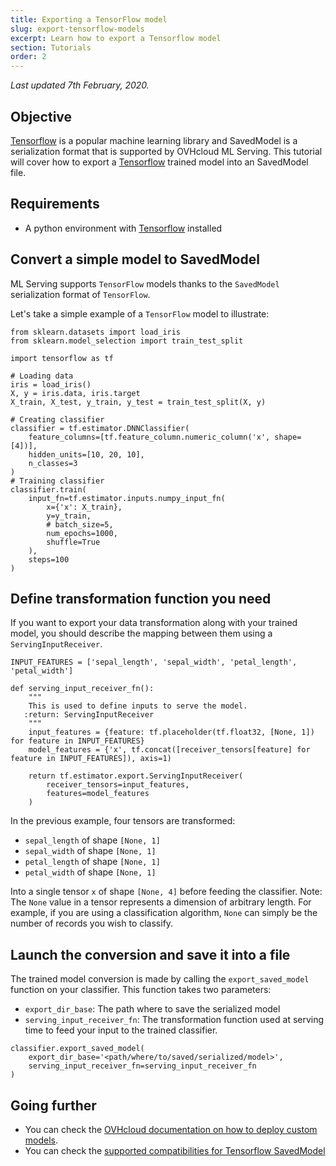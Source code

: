 ```yaml
---
title: Exporting a TensorFlow model
slug: export-tensorflow-models
excerpt: Learn how to export a Tensorflow model
section: Tutorials
order: 2
---
```

*Last updated 7th February, 2020.*

## Objective

[Tensorflow](https://www.tensorflow.org/) is a popular machine learning library and SavedModel is a serialization format that is supported by OVHcloud ML Serving. This tutorial will cover how to export a [Tensorflow](https://www.tensorflow.org/) trained model into an SavedModel file.

## Requirements

-   A python environment with [Tensorflow](https://www.tensorflow.org/) installed

## Convert a simple model to SavedModel

ML Serving supports `TensorFlow` models thanks to the `SavedModel`
serialization format of `TensorFlow`.

Let's take a simple example of a `TensorFlow` model to illustrate:

``` {.python}
from sklearn.datasets import load_iris
from sklearn.model_selection import train_test_split

import tensorflow as tf

# Loading data
iris = load_iris()
X, y = iris.data, iris.target
X_train, X_test, y_train, y_test = train_test_split(X, y)

# Creating classifier
classifier = tf.estimator.DNNClassifier(
    feature_columns=[tf.feature_column.numeric_column('x', shape=[4])],
    hidden_units=[10, 20, 10],
    n_classes=3
)
# Training classifier
classifier.train(
    input_fn=tf.estimator.inputs.numpy_input_fn(
        x={'x': X_train},
        y=y_train,
        # batch_size=5,
        num_epochs=1000,
        shuffle=True
    ),
    steps=100
)
```

## Define transformation function you need

If you want to export your data transformation along with your trained
model, you should describe the mapping between them using a
`ServingInputReceiver`.

``` {.python}
INPUT_FEATURES = ['sepal_length', 'sepal_width', 'petal_length', 'petal_width']

def serving_input_receiver_fn():
    """
    This is used to define inputs to serve the model.
   :return: ServingInputReceiver
    """
    input_features = {feature: tf.placeholder(tf.float32, [None, 1]) for feature in INPUT_FEATURES}
    model_features = {'x', tf.concat([receiver_tensors[feature] for feature in INPUT_FEATURES]), axis=1)

    return tf.estimator.export.ServingInputReceiver(
        receiver_tensors=input_features,
        features=model_features
    )
```

In the previous example, four tensors are transformed:

-   `sepal_length` of shape `[None, 1]`
-   `sepal_width` of shape `[None, 1]`
-   `petal_length` of shape `[None, 1]`
-   `petal_width` of shape `[None, 1]`

Into a single tensor `x` of shape `[None, 4]` before feeding the
classifier. Note: The `None` value in a tensor represents a
dimension of arbitrary length. For example, if you are using a
classification algorithm, `None` can simply be the number of records you
wish to classify.

## Launch the conversion and save it into a file

The trained model conversion is made by calling the `export_saved_model`
function on your classifier. This function takes two parameters:

-   `export_dir_base`: The path where to save the serialized model
-   `serving_input_receiver_fn`: The transformation function used at
    serving time to feed your input to the trained classifier.

``` {.python}
classifier.export_saved_model(
    export_dir_base='<path/where/to/saved/serialized/model>',
    serving_input_receiver_fn=serving_input_receiver_fn
)
```

## Going further

-   You can check the [OVHcloud documentation on how to deploy custom models](../deploy-serialized-models).
-   You can check the [supported compatibilities for Tensorflow SavedModel](../compatibility-matrix)
